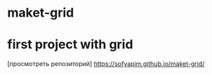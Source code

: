 # maket-grid
# first project with grid
[просмотреть репозиторий] https://sofyapim.github.io/maket-grid/
